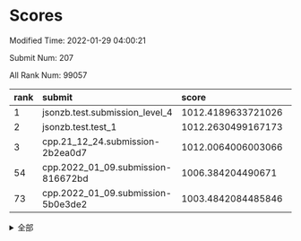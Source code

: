 # Scores

Modified Time: 2022-01-29 04:00:21

Submit Num: 207

All Rank Num: 99057

| rank |               submit               |       score        |       sigma        | pk_num |
| :--- | :--------------------------------- | :----------------- | :----------------- | :----- |
| 1    | jsonzb.test.submission_level_4     | 1012.4189633721026 | 0.8056997603354791 | 1913   |
| 2    | jsonzb.test.test_1                 | 1012.2630499167173 | 0.7965806868860305 | 1915   |
| 3    | cpp.21_12_24.submission-2b2ea0d7   | 1012.0064006003066 | 0.7721162380479786 | 1907   |
| 54   | cpp.2022_01_09.submission-816672bd | 1006.384204490671  | 0.7380193681963894 | 1919   |
| 73   | cpp.2022_01_09.submission-5b0e3de2 | 1003.4842084485846 | 0.7151349300912302 | 1915   |


<details>
<summary>全部</summary>

| rank |                 submit                 |       score        |       sigma        | pk_num |
| :--- | :------------------------------------- | :----------------- | :----------------- | :----- |
| 1    | jsonzb.test.submission_level_4         | 1012.4189633721026 | 0.8056997603354791 | 1913   |
| 2    | jsonzb.test.test_1                     | 1012.2630499167173 | 0.7965806868860305 | 1915   |
| 3    | cpp.21_12_24.submission-2b2ea0d7       | 1012.0064006003066 | 0.7721162380479786 | 1907   |
| 4    | gobigger.level_3.submission_level_3_46 | 1011.6266738462849 | 0.7713987199699269 | 1907   |
| 5    | gobigger.level_3.submission_level_3_42 | 1011.0552421115591 | 0.7831140662772016 | 1913   |
| 6    | gobigger.level_3.submission_level_3_49 | 1011.0376032251852 | 0.7788890655794747 | 1916   |
| 7    | gobigger.level_3.submission_level_3_6  | 1011.0317887874927 | 0.7601155346892718 | 1911   |
| 8    | gobigger.level_3.submission_level_3_19 | 1011.0267122863006 | 0.7630153908592798 | 1907   |
| 9    | gobigger.level_3.submission_level_3_31 | 1010.6792700030458 | 0.7687733499059763 | 1912   |
| 10   | gobigger.level_3.submission_level_3_2  | 1010.6416214063195 | 0.7779875863168979 | 1911   |
| 11   | gobigger.level_3.submission_level_3_4  | 1010.6009275179383 | 0.7503659586814935 | 1913   |
| 12   | gobigger.level_3.submission_level_3_9  | 1010.5270708754964 | 0.7493204221964489 | 1917   |
| 13   | gobigger.level_3.submission_level_3_44 | 1010.5144707940009 | 0.7674023349996013 | 1916   |
| 14   | gobigger.level_3.submission_level_3_13 | 1010.491325307722  | 0.7569998725659574 | 1913   |
| 15   | gobigger.level_3.submission_level_3_12 | 1010.4073311506824 | 0.762817194069217  | 1911   |
| 16   | gobigger.level_3.submission_level_3_40 | 1010.331795841919  | 0.7678202417239999 | 1916   |
| 17   | gobigger.level_3.submission_level_3_32 | 1010.2239198227693 | 0.760809015099189  | 1917   |
| 18   | gobigger.level_3.submission_level_3_27 | 1010.2021754551735 | 0.766622119444318  | 1911   |
| 19   | gobigger.level_3.submission_level_3_23 | 1010.1815627063211 | 0.7612709523475448 | 1912   |
| 20   | gobigger.level_3.submission_level_3_38 | 1010.1271462233458 | 0.7642667369687791 | 1915   |
| 21   | gobigger.level_3.submission_level_3_18 | 1010.0667518438933 | 0.7638758232835657 | 1917   |
| 22   | gobigger.level_3.submission_level_3_5  | 1010.039392464684  | 0.7542966122784238 | 1914   |
| 23   | gobigger.level_3.submission_level_3_47 | 1010.0225441495426 | 0.7649097067711603 | 1916   |
| 24   | gobigger.level_3.submission_level_3_43 | 1010.0140672606007 | 0.7572976040488096 | 1916   |
| 25   | gobigger.level_3.submission_level_3_14 | 1009.9798768363439 | 0.7694565505993306 | 1918   |
| 26   | gobigger.level_3.submission_level_3_26 | 1009.963513366542  | 0.7560771659024351 | 1913   |
| 27   | gobigger.level_3.submission_level_3_0  | 1009.9305506210737 | 0.763968689434818  | 1913   |
| 28   | gobigger.level_3.submission_level_3_41 | 1009.836922587647  | 0.762806580690262  | 1915   |
| 29   | gobigger.level_3.submission_level_3_1  | 1009.8099936197523 | 0.7506963302715804 | 1910   |
| 30   | gobigger.level_3.submission_level_3_28 | 1009.7958327903409 | 0.7536234368449837 | 1915   |
| 31   | gobigger.level_3.submission_level_3_10 | 1009.7647908252881 | 0.7438252554420721 | 1912   |
| 32   | gobigger.level_3.submission_level_3_24 | 1009.6918019462526 | 0.7617043192526642 | 1913   |
| 33   | gobigger.level_3.submission_level_3_20 | 1009.6253663325106 | 0.7470383040350815 | 1910   |
| 34   | gobigger.level_3.submission_level_3_7  | 1009.5825150944281 | 0.7584212814219173 | 1916   |
| 35   | gobigger.level_3.submission_level_3_8  | 1009.520775668952  | 0.7544496251034191 | 1917   |
| 36   | gobigger.level_3.submission_level_3_21 | 1009.5081982740085 | 0.7434754952806389 | 1910   |
| 37   | gobigger.level_3.submission_level_3_45 | 1009.4172358174571 | 0.763210487196918  | 1915   |
| 38   | gobigger.level_3.submission_level_3_33 | 1009.4043731372557 | 0.7414883924828456 | 1914   |
| 39   | gobigger.level_3.submission_level_3_15 | 1009.3757525694194 | 0.7553098353557829 | 1914   |
| 40   | gobigger.level_3.submission_level_3_48 | 1009.28805023867   | 0.7431060949350089 | 1916   |
| 41   | gobigger.level_3.submission_level_3_17 | 1009.2747192205998 | 0.7485770809578602 | 1915   |
| 42   | gobigger.level_3.submission_level_3_30 | 1009.2668734545309 | 0.7544876226650784 | 1913   |
| 43   | gobigger.level_3.submission_level_3_37 | 1009.2623928572183 | 0.7423565991065283 | 1917   |
| 44   | gobigger.level_3.submission_level_3_3  | 1009.2425388228282 | 0.7389141134994301 | 1917   |
| 45   | gobigger.level_3.submission_level_3_39 | 1009.1824200493193 | 0.7449954874414673 | 1915   |
| 46   | gobigger.level_3.submission_level_3_16 | 1009.1612069707442 | 0.7684303454028594 | 1913   |
| 47   | gobigger.level_3.submission_level_3_36 | 1009.161057357123  | 0.7573348001505574 | 1918   |
| 48   | gobigger.level_3.submission_level_3_22 | 1009.058083223319  | 0.7367440335585065 | 1908   |
| 49   | gobigger.level_3.submission_level_3_34 | 1009.0434280284695 | 0.759740388306688  | 1915   |
| 50   | gobigger.level_3.submission_level_3_29 | 1009.0328465759634 | 0.7383295088795726 | 1908   |
| 51   | gobigger.level_3.submission_level_3_35 | 1008.9966229390656 | 0.7640615831620127 | 1910   |
| 52   | gobigger.level_3.submission_level_3_11 | 1008.669127042107  | 0.7471933866462581 | 1917   |
| 53   | gobigger.level_3.submission_level_3_25 | 1008.5015889037984 | 0.7494436918300184 | 1916   |
| 54   | cpp.2022_01_09.submission-816672bd     | 1006.384204490671  | 0.7380193681963894 | 1919   |
| 55   | gobigger.level_1.submission_level_1_5  | 1004.5387006118939 | 0.734691612167873  | 1915   |
| 56   | gobigger.level_1.submission_level_1_46 | 1004.387106952128  | 0.7162718299802315 | 1909   |
| 57   | gobigger.level_1.submission_level_1_27 | 1004.2258960290765 | 0.711457600768091  | 1919   |
| 58   | gobigger.level_1.submission_level_1_25 | 1004.2034327920135 | 0.726328558318357  | 1913   |
| 59   | gobigger.level_1.submission_level_1_44 | 1004.2008619049171 | 0.7229773462835685 | 1913   |
| 60   | gobigger.level_1.submission_level_1_21 | 1004.1300667791396 | 0.731395465482837  | 1915   |
| 61   | gobigger.level_1.submission_level_1_42 | 1003.9380149754799 | 0.7177032898936835 | 1916   |
| 62   | gobigger.level_1.submission_level_1_6  | 1003.8719761797142 | 0.7229500487148752 | 1915   |
| 63   | gobigger.level_1.submission_level_1_0  | 1003.8546748443454 | 0.7168423921292573 | 1914   |
| 64   | gobigger.level_1.submission_level_1_2  | 1003.7648451382805 | 0.7166284493921669 | 1916   |
| 65   | gobigger.level_1.submission_level_1_9  | 1003.7375295106258 | 0.7234459222366402 | 1911   |
| 66   | gobigger.level_1.submission_level_1_29 | 1003.7214684612136 | 0.7162401136025082 | 1917   |
| 67   | gobigger.level_1.submission_level_1_19 | 1003.6966376659112 | 0.7162566973228722 | 1913   |
| 68   | gobigger.level_1.submission_level_1_14 | 1003.6743964414229 | 0.7240179501245187 | 1915   |
| 69   | gobigger.level_1.submission_level_1_26 | 1003.6635373115225 | 0.729570234708085  | 1915   |
| 70   | gobigger.level_1.submission_level_1_28 | 1003.651834418242  | 0.7072770055976793 | 1916   |
| 71   | gobigger.level_1.submission_level_1_20 | 1003.5672767502726 | 0.7161399496034391 | 1912   |
| 72   | gobigger.level_1.submission_level_1_36 | 1003.5300016039391 | 0.7250466691614588 | 1916   |
| 73   | cpp.2022_01_09.submission-5b0e3de2     | 1003.4842084485846 | 0.7151349300912302 | 1915   |
| 74   | gobigger.level_1.submission_level_1_12 | 1003.4807884806302 | 0.7145891639749237 | 1915   |
| 75   | gobigger.level_1.submission_level_1_3  | 1003.407144294287  | 0.7165108842346426 | 1918   |
| 76   | gobigger.level_1.submission_level_1_43 | 1003.3989837617142 | 0.7133817850162835 | 1913   |
| 77   | gobigger.level_1.submission_level_1_33 | 1003.3590992315476 | 0.719214522725179  | 1915   |
| 78   | gobigger.level_1.submission_level_1_15 | 1003.3510323403201 | 0.7082005391855558 | 1918   |
| 79   | gobigger.level_1.submission_level_1_38 | 1003.3299707229737 | 0.7059164112240847 | 1915   |
| 80   | gobigger.level_1.submission_level_1_11 | 1003.301460589876  | 0.7119403731603071 | 1912   |
| 81   | gobigger.level_1.submission_level_1_16 | 1003.2696142771575 | 0.7093368813488644 | 1914   |
| 82   | gobigger.level_1.submission_level_1_39 | 1003.2316156202087 | 0.7169606508130596 | 1912   |
| 83   | gobigger.level_1.submission_level_1_35 | 1003.1700662338737 | 0.720469449992074  | 1914   |
| 84   | gobigger.level_1.submission_level_1_30 | 1003.1105874899979 | 0.7229226019166506 | 1915   |
| 85   | gobigger.level_1.submission_level_1_37 | 1003.0648394212033 | 0.7057394238039507 | 1916   |
| 86   | gobigger.level_1.submission_level_1_10 | 1003.064760050743  | 0.7148661694457438 | 1916   |
| 87   | gobigger.level_1.submission_level_1_32 | 1003.0567821465393 | 0.7157927964946932 | 1906   |
| 88   | gobigger.level_1.submission_level_1_1  | 1003.0204944514569 | 0.7159660181245953 | 1914   |
| 89   | gobigger.level_1.submission_level_1_45 | 1002.9646596997901 | 0.7183499966768047 | 1917   |
| 90   | gobigger.level_1.submission_level_1_17 | 1002.9597872134703 | 0.7150127787893161 | 1917   |
| 91   | gobigger.level_1.submission_level_1_7  | 1002.9167387217883 | 0.708567213332454  | 1910   |
| 92   | gobigger.level_1.submission_level_1_22 | 1002.8848664098783 | 0.7153173629701469 | 1914   |
| 93   | gobigger.level_1.submission_level_1_18 | 1002.8267833438234 | 0.7201499767106263 | 1915   |
| 94   | gobigger.level_1.submission_level_1_34 | 1002.782619203113  | 0.711247797164069  | 1916   |
| 95   | gobigger.level_1.submission_level_1_49 | 1002.7683339481868 | 0.7063877612697143 | 1917   |
| 96   | gobigger.level_1.submission_level_1_31 | 1002.732262215139  | 0.7240358638699956 | 1914   |
| 97   | gobigger.level_1.submission_level_1_8  | 1002.7271288744752 | 0.7206401022307841 | 1914   |
| 98   | gobigger.level_1.submission_level_1_48 | 1002.621433357036  | 0.7155843737651119 | 1910   |
| 99   | gobigger.level_1.submission_level_1_23 | 1002.5529686395904 | 0.7155578396419143 | 1914   |
| 100  | gobigger.level_1.submission_level_1_13 | 1002.487770523211  | 0.7185377108132793 | 1913   |
| 101  | gobigger.level_1.submission_level_1_4  | 1002.3258960847674 | 0.7082737554503613 | 1913   |
| 102  | gobigger.level_1.submission_level_1_47 | 1001.6089629961417 | 0.7053140330670173 | 1914   |
| 103  | gobigger.level_1.submission_level_1_41 | 1001.5639438002588 | 0.7150813023575509 | 1915   |
| 104  | gobigger.level_1.submission_level_1_40 | 1001.5372445073301 | 0.7186202025989527 | 1914   |
| 105  | gobigger.level_1.submission_level_1_24 | 1001.3094519578449 | 0.7193454942524485 | 1915   |
| 106  | gobigger.random.submission_random_37   | 997.3653860706061  | 0.7056172830364023 | 1917   |
| 107  | gobigger.random.submission_random_11   | 997.1700451053263  | 0.7076318732375589 | 1912   |
| 108  | gobigger.random.submission_random_31   | 997.0871352708479  | 0.7044687930721074 | 1923   |
| 109  | gobigger.random.submission_random_16   | 996.9317217898297  | 0.7103444515209414 | 1914   |
| 110  | gobigger.random.submission_random_38   | 996.9255197897868  | 0.7079166695912907 | 1919   |
| 111  | gobigger.random.submission_random_7    | 996.8812614191606  | 0.7075635936361597 | 1916   |
| 112  | gobigger.random.submission_random_43   | 996.5761407273845  | 0.6931511417471756 | 1916   |
| 113  | gobigger.random.submission_random_14   | 996.564115832406   | 0.7018617512458628 | 1918   |
| 114  | gobigger.random.submission_random_23   | 996.4754658193666  | 0.7017689065562384 | 1916   |
| 115  | gobigger.random.submission_random_39   | 996.4553935711397  | 0.7035076198263615 | 1917   |
| 116  | gobigger.random.submission_random_41   | 996.4497437838347  | 0.7041374707979822 | 1914   |
| 117  | gobigger.random.submission_random_34   | 996.4405186020913  | 0.7092717240969318 | 1913   |
| 118  | gobigger.random.submission_random_30   | 996.3906973030453  | 0.7203450483132832 | 1919   |
| 119  | gobigger.random.submission_random_21   | 996.343910164538   | 0.7079854371966231 | 1916   |
| 120  | gobigger.random.submission_random_29   | 996.3308518825406  | 0.7074417785150312 | 1916   |
| 121  | gobigger.random.submission_random_6    | 996.313450073796   | 0.7111436802605904 | 1916   |
| 122  | gobigger.random.submission_random_35   | 996.3120557934773  | 0.6918884017044777 | 1915   |
| 123  | gobigger.random.submission_random_47   | 996.2797963039598  | 0.7151747180886855 | 1912   |
| 124  | gobigger.random.submission_random_36   | 996.2044134006634  | 0.7146261941206257 | 1912   |
| 125  | gobigger.random.submission_random_3    | 996.1967929734172  | 0.7053649176997886 | 1910   |
| 126  | gobigger.random.submission_random_44   | 996.1961184359802  | 0.7115688339528682 | 1920   |
| 127  | gobigger.random.submission_random_32   | 996.1876689185448  | 0.715221424563637  | 1913   |
| 128  | gobigger.random.submission_random_17   | 996.1848457260289  | 0.7097517199988794 | 1916   |
| 129  | gobigger.random.submission_random_33   | 996.1675496000614  | 0.7177228749841456 | 1914   |
| 130  | gobigger.random.submission_random_22   | 996.1305856008318  | 0.7232716128777039 | 1911   |
| 131  | gobigger.random.submission_random_15   | 996.1209004597794  | 0.7100115744931552 | 1915   |
| 132  | gobigger.random.submission_random_9    | 996.0360632831985  | 0.7017342553595391 | 1917   |
| 133  | gobigger.random.submission_random_46   | 995.8933244443847  | 0.703373759961377  | 1914   |
| 134  | gobigger.random.submission_random_0    | 995.8751824788561  | 0.7298949964694476 | 1911   |
| 135  | gobigger.random.submission_random_24   | 995.8059266995396  | 0.7025801767266812 | 1912   |
| 136  | gobigger.random.submission_random_28   | 995.7867931619093  | 0.7084616318766396 | 1913   |
| 137  | gobigger.random.submission_random_4    | 995.6978790554432  | 0.7245067912034108 | 1910   |
| 138  | gobigger.random.submission_random_2    | 995.6488499198778  | 0.7135792885585672 | 1916   |
| 139  | gobigger.random.submission_random_10   | 995.6184123275226  | 0.7028191697878079 | 1914   |
| 140  | gobigger.random.submission_random_19   | 995.5924440615975  | 0.7256940883281785 | 1914   |
| 141  | gobigger.random.submission_random_26   | 995.5656214150756  | 0.7095156836346589 | 1910   |
| 142  | gobigger.random.submission_random_8    | 995.5448120734205  | 0.713099681732889  | 1915   |
| 143  | gobigger.random.submission_random_45   | 995.4695509847226  | 0.7029810151632611 | 1915   |
| 144  | gobigger.random.submission_random_25   | 995.4679011860364  | 0.7072630398808128 | 1916   |
| 145  | gobigger.random.submission_random_20   | 995.4629515758612  | 0.7123117112834257 | 1914   |
| 146  | gobigger.random.submission_random_12   | 995.42419939887    | 0.7049107312284493 | 1915   |
| 147  | gobigger.random.submission_random_49   | 995.3497824654289  | 0.7217349280837209 | 1913   |
| 148  | gobigger.random.submission_random_48   | 995.2503121307582  | 0.7191407551879985 | 1919   |
| 149  | gobigger.random.submission_random_18   | 995.2293574241144  | 0.7121897582297668 | 1911   |
| 150  | gobigger.random.submission_random_27   | 995.2277751580366  | 0.7014520185733367 | 1911   |
| 151  | gobigger.random.submission_random_5    | 995.2126431393779  | 0.7133771488747113 | 1909   |
| 152  | gobigger.random.submission_random_42   | 995.0137452002663  | 0.7209887185827092 | 1913   |
| 153  | gobigger.random.submission_random_13   | 994.8455509499504  | 0.7237034867093735 | 1911   |
| 154  | gobigger.random.submission_random_1    | 994.514631329955   | 0.7197742613102063 | 1916   |
| 155  | gobigger.random.submission_random_40   | 994.5019441651973  | 0.7205928641780954 | 1916   |
| 156  | gobigger.level_2.submission_level_2_27 | 993.8453401976595  | 0.7227937911553753 | 1916   |
| 157  | gobigger.level_2.submission_level_2_32 | 993.8249913033264  | 0.7293893514204534 | 1916   |
| 158  | gobigger.level_2.submission_level_2_1  | 993.4600837857765  | 0.7328362454460425 | 1920   |
| 159  | gobigger.level_2.submission_level_2_48 | 993.2500894995144  | 0.7292440991914874 | 1909   |
| 160  | gobigger.level_2.submission_level_2_28 | 993.1758667919216  | 0.7388786639036551 | 1917   |
| 161  | gobigger.level_2.submission_level_2_0  | 993.1659752057773  | 0.7398433149699312 | 1918   |
| 162  | gobigger.level_2.submission_level_2_29 | 993.0794280675174  | 0.7480832131880232 | 1916   |
| 163  | gobigger.level_2.submission_level_2_6  | 992.8574086926327  | 0.7499687336373139 | 1912   |
| 164  | gobigger.level_2.submission_level_2_49 | 992.8161832297949  | 0.736518173438283  | 1912   |
| 165  | gobigger.level_2.submission_level_2_46 | 992.7030051785921  | 0.7346346095908208 | 1914   |
| 166  | gobigger.level_2.submission_level_2_14 | 992.6941078502217  | 0.7504441623175945 | 1912   |
| 167  | gobigger.level_2.submission_level_2_31 | 992.6784341210267  | 0.7393605026100278 | 1914   |
| 168  | gobigger.level_2.submission_level_2_4  | 992.5986889076602  | 0.7522721198216028 | 1919   |
| 169  | gobigger.level_2.submission_level_2_42 | 992.5776026375096  | 0.7349849190551329 | 1913   |
| 170  | gobigger.level_2.submission_level_2_18 | 992.5079683471322  | 0.7457775908391759 | 1907   |
| 171  | gobigger.level_2.submission_level_2_47 | 992.4882615733342  | 0.7404711506459585 | 1916   |
| 172  | gobigger.level_2.submission_level_2_40 | 992.4259685818384  | 0.7620701366894833 | 1911   |
| 173  | gobigger.level_2.submission_level_2_23 | 992.3000516404794  | 0.7533964055101674 | 1919   |
| 174  | gobigger.level_2.submission_level_2_3  | 992.2511503032837  | 0.7440757287142673 | 1916   |
| 175  | gobigger.level_2.submission_level_2_26 | 992.2266392221829  | 0.734757505298104  | 1914   |
| 176  | gobigger.level_2.submission_level_2_19 | 992.1176467459411  | 0.7384713837680782 | 1921   |
| 177  | gobigger.level_2.submission_level_2_12 | 992.0982021478237  | 0.7438235978475077 | 1915   |
| 178  | gobigger.level_2.submission_level_2_39 | 992.0972609476385  | 0.7436550544539153 | 1915   |
| 179  | gobigger.level_2.submission_level_2_11 | 992.0367109428978  | 0.7776083155783542 | 1908   |
| 180  | gobigger.level_2.submission_level_2_30 | 992.0225313996862  | 0.7372486566960064 | 1915   |
| 181  | gobigger.level_2.submission_level_2_16 | 992.0098899298725  | 0.7421063636877588 | 1912   |
| 182  | gobigger.level_2.submission_level_2_44 | 992.0028274253775  | 0.7348864634152517 | 1912   |
| 183  | gobigger.level_2.submission_level_2_15 | 991.9762910067361  | 0.73530786176837   | 1912   |
| 184  | gobigger.level_2.submission_level_2_35 | 991.924111990097   | 0.7427867567035435 | 1913   |
| 185  | gobigger.level_2.submission_level_2_43 | 991.9199735375927  | 0.7453244667896808 | 1914   |
| 186  | gobigger.level_2.submission_level_2_21 | 991.9130434144516  | 0.7330267327571595 | 1917   |
| 187  | gobigger.level_2.submission_level_2_38 | 991.9113098449341  | 0.7516278739993228 | 1913   |
| 188  | gobigger.level_2.submission_level_2_17 | 991.8433387962509  | 0.7328842729058206 | 1911   |
| 189  | gobigger.level_2.submission_level_2_36 | 991.7962790451351  | 0.7328226679302225 | 1914   |
| 190  | gobigger.level_2.submission_level_2_25 | 991.7703402731313  | 0.7497757393168393 | 1917   |
| 191  | gobigger.level_2.submission_level_2_5  | 991.7666753425951  | 0.7576865478881902 | 1916   |
| 192  | gobigger.level_2.submission_level_2_10 | 991.5601409255953  | 0.7652374182170968 | 1909   |
| 193  | gobigger.level_2.submission_level_2_22 | 991.4863607848339  | 0.7548285593300137 | 1912   |
| 194  | gobigger.level_2.submission_level_2_9  | 991.4524919829629  | 0.7470899565853911 | 1915   |
| 195  | gobigger.level_2.submission_level_2_37 | 991.4217590724697  | 0.7468604070985964 | 1915   |
| 196  | gobigger.level_2.submission_level_2_24 | 991.1923661735105  | 0.7548184561076932 | 1914   |
| 197  | gobigger.level_2.submission_level_2_34 | 991.1316329906615  | 0.7528402772803439 | 1914   |
| 198  | gobigger.level_2.submission_level_2_7  | 991.097796773      | 0.7405544581063012 | 1909   |
| 199  | gobigger.level_2.submission_level_2_45 | 991.03421152957    | 0.761508764488149  | 1917   |
| 200  | gobigger.level_2.submission_level_2_33 | 990.9018903370115  | 0.752222019084123  | 1913   |
| 201  | gobigger.level_2.submission_level_2_41 | 990.8961844636402  | 0.7415183294337938 | 1917   |
| 202  | gobigger.level_2.submission_level_2_13 | 990.8873637350682  | 0.759351718153508  | 1914   |
| 203  | gobigger.level_2.submission_level_2_20 | 990.8294272613698  | 0.7767215844144109 | 1914   |
| 204  | gobigger.level_2.submission_level_2_8  | 990.6263723708928  | 0.7662427826549026 | 1914   |
| 205  | gobigger.level_2.submission_level_2_2  | 990.2012859988359  | 0.7701342675841074 | 1920   |
| 206  | gobigger.none.submission_none_1        | 978.1279207210749  | 1.2630415668017103 | 1914   |
| 207  | gobigger.none.submission_none_0        | 975.7719965087923  | 1.4370836378974081 | 1911   |

</details>